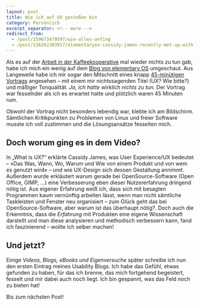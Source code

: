 ```yaml
---
layout: post
title: Wie ich auf UX gestoßen bin
category: Persönlich
excerpt_separator: <!-- more -->
redirect_from:
  - /post/159673479597/wie-alles-anfing
  - /post/136262303917/elementaryos-cassidy-james-recently-met-up-with
---
```


Als es auf der [Arbeit in der Kaffeekooperative](http://impacto-cultural.tumblr.com) mal wieder nichts zu tun gab, habe ich mich ein wenig auf dem [Blog von elementary OS](http://blog.elementary.io/) umgeschaut. Aus Langeweile habe ich mir sogar den Mitschnitt eines knapp [45-minütigen Vortrags](http://blog.elementary.io/post/133806307061/cassidy-james-recently-met-up-with-some-folks-from) angesehen – mit einem mir nichtssagenden Titel (UX? Wie bitte?) und mäßiger Tonqualität. _Ja, ich hatte wirklich nichts zu tun._ Der Vortrag war fesselnder als ich es erwartet hatte und plötzlich waren 45 Minuten rum.

Obwohl der Vortrag nicht besonders lebendig war, klebte ich am Bildschirm. Sämtlichen Kritikpunkten zu Problemen von Linux und freier Software musste ich voll zustimmen und die Lösungsansätze fesselten mich.

## Doch worum ging es in dem Video?

<!-- more -->

In „What is UX?“ erklärte Cassidy James, was User Experience/UX bedeutet – »Das Was, Wann, Wo, Warum und Wie von einem Produkt und von wem es genutzt wird« – und wie UX-Design sich dessen Gestaltung annimmt. Außerdem wurde erkläutert warum gerade bei OpenSource-Software (Open Office, GIMP, ...) eine Verbesserung eben dieser Nutzererfahrung dringend nötig ist. Aus eigener Erfahrung weiß ich, dass sich mit besagten Programmen kaum vernünftig arbeiten lässt, wenn man nicht sämtliche Taskleisten und Fenster neu organisiert – zum Glück geht das bei OpenSource-Software, aber warum ist das überhaupt nötig?. Doch auch die Erkenntnis, dass die _Erfahrung_ mit Produkten eine eigene Wissenschaft darstellt und man diese analysieren und methodisch verbessern kann, fand ich faszinierend – wollte ich selber machen!

## Und jetzt?

Einige _Videos, Blogs, eBooks und Eigenversuche_ später schreibe ich nun den ersten Eintrag meines Usability Blogs. Ich habe das Gefühl, etwas gefunden zu haben, für das ich brenne, das mich fortgehend begeistert, fesselt und mir dabei auch noch liegt. Ich bin gespannt, was das Feld noch zu bieten hat!

Bis zum nächsten Post!
